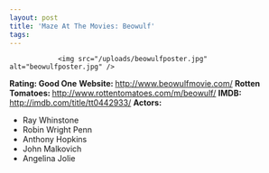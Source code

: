 ```yaml
---
layout: post
title: 'Maze At The Movies: Beowulf'
tags:
---
```



                <img src="/uploads/beowulfposter.jpg" alt="beowulfposter.jpg" />
<p><strong>Rating: Good One</strong>
<strong>Website: </strong><a href="http://www.beowulfmovie.com/"><a href="http://www.beowulfmovie.com/">http://www.beowulfmovie.com/</a></a>
<strong>Rotten Tomatoes: </strong><a href="http://www.rottentomatoes.com/m/beowulf/"><a href="http://www.rottentomatoes.com/m/beowulf/">http://www.rottentomatoes.com/m/beowulf/</a></a>
<strong>IMDB: </strong><a href="http://imdb.com/title/tt0442933/"><a href="http://imdb.com/title/tt0442933/">http://imdb.com/title/tt0442933/</a></a>
<strong>Actors: </strong></p>
<ul>
    <li>Ray Whinstone</li>
    <li>Robin Wright Penn</li>
    <li>Anthony Hopkins</li>
    <li>John Malkovich</li>
    <li>Angelina Jolie</li>
</ul>
